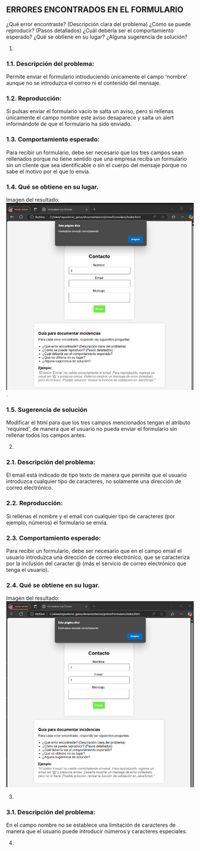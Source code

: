 ## ERRORES ENCONTRADOS EN EL FORMULARIO

¿Qué error encontraste? (Descripción clara del problema)
¿Cómo se puede reproducir? (Pasos detallados)
¿Cuál debería ser el comportamiento esperado?
¿Qué se obtiene en su lugar?
¿Alguna sugerencia de solución?


1. 

### 1.1. Descripción del problema: 

Permite enviar el formulario introduciendo únicamente el campo 'nombre' aunque no se introduzca el correo ni el contenido del mensaje.

### 1.2. Reproducción: 

Si pulsas enviar el formulario vacío te salta un aviso, pero si rellenas únicamente el campo nombre este aviso desaparece y salta un alert informándote de que el formulario ha sido enviado.

### 1.3. Comportamiento esperado: 

Para recibir un formulario, debe ser necesario que los tres campos sean rellenados porque no tiene sentido que una empresa reciba un formulario sin un cliente que sea identificable o sin el cuerpo del mensaje porque no sabe el motivo por el que lo envía.

### 1.4. Qué se obtiene en su lugar.

Imagen del resultado: ![alt text]({B7907170-9625-480B-B533-D8AF5C468792}.png).

### 1.5. Sugerencia de solución

Modificar el html para que los tres campos mencionados tengan el atributo 'required', de manera que el usuario no pueda enviar el formulario sin rellenar todos los campos antes.

2. 

### 2.1. Descripción del problema: 

El email está indicado de tipo texto de manera que permite que el usuario introduzca cualquier tipo de caracteres, no solamente una dirección de correo electrónico.

### 2.2. Reproducción: 

Si rellenas el nombre y el email con cualquier tipo de caracteres (por ejemplo, números) el formulario se envía.

### 2.3. Comportamiento esperado: 

Para recibir un formulario, debe ser necesario que en el campo email el usuario introduzca una dirección de correo electrónico, que se caracteriza por la inclusión del caracter @ (más el servicio de correo electrónico que tenga el usuario).

### 2.4. Qué se obtiene en su lugar.

Imagen del resultado: ![alt text]({80EC6946-8F06-41D0-B1A8-DDF9D822339E}.png)

3. 

### 3.1. Descripción del problema: 


En el campo nombre no se establece una limitación de caracteres de manera que el usuario puede introducir números y caracteres especiales.

4. 
